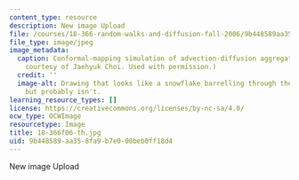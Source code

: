 ```yaml
---
content_type: resource
description: New image Upload
file: /courses/18-366-random-walks-and-diffusion-fall-2006/9b448589aa358fa9b7e000beb0ff18d4_18-366f06-th.jpg
file_type: image/jpeg
image_metadata:
  caption: Conformal-mapping simulation of advection-diffusion aggregation. (Image
    courtesy of Jaehyuk Choi. Used with permission.)
  credit: ''
  image-alt: Drawing that looks like a snowflake barrelling through the atmosphere
    but probably isn't.
learning_resource_types: []
license: https://creativecommons.org/licenses/by-nc-sa/4.0/
ocw_type: OCWImage
resourcetype: Image
title: 18-366f06-th.jpg
uid: 9b448589-aa35-8fa9-b7e0-00beb0ff18d4
---
```

New image Upload